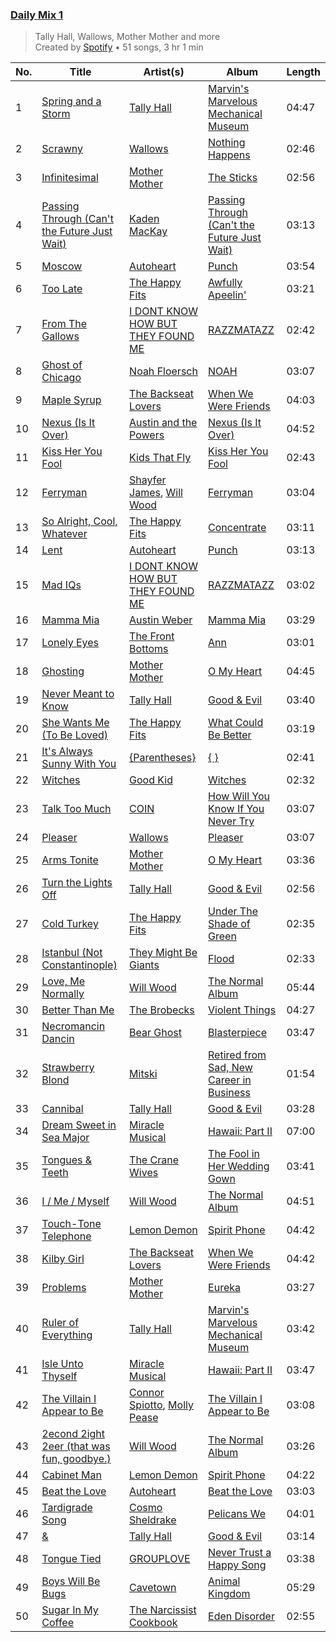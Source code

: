 ### [Daily Mix 1](https://open.spotify.com/playlist/37i9dQZF1E39Gzb56luQni)

> Tally Hall, Wallows, Mother Mother and more<br>
> Created by [Spotify](https://open.spotify.com/user/spotify) • 51 songs, 3 hr 1 min

| No. | Title | Artist(s) | Album | Length |
|---|---|---|---|---|
| 1 | [Spring and a Storm](https://open.spotify.com/track/7i6pxHwCREvogBRpGyMzFX) | [Tally Hall](https://open.spotify.com/artist/7lqaPghwYv2mE9baz5XQmL) | [Marvin's Marvelous Mechanical Museum](https://open.spotify.com/album/2TN3NIEBmAOGWmvP96DFs5) | 04:47 |
| 2 | [Scrawny](https://open.spotify.com/track/1pNUmVxDiE8t6P1XxcZAv8) | [Wallows](https://open.spotify.com/artist/0NIPkIjTV8mB795yEIiPYL) | [Nothing Happens](https://open.spotify.com/album/7eed9MBclFPjjjvotfR2e9) | 02:46 |
| 3 | [Infinitesimal](https://open.spotify.com/track/4INlfWglM5I1CiNRpR8Krd) | [Mother Mother](https://open.spotify.com/artist/0e86yPdC41PGRkLp2Q1Bph) | [The Sticks](https://open.spotify.com/album/11uxxaV9tzojjq1UCd23w6) | 02:56 |
| 4 | [Passing Through (Can't the Future Just Wait)](https://open.spotify.com/track/2lXqwlG8za1sWKgHRwEiEC) | [Kaden MacKay](https://open.spotify.com/artist/3pvdhTDfKYnjDZ0R41qY3x) | [Passing Through (Can't the Future Just Wait)](https://open.spotify.com/album/6mTcEL6EVR3bN1WO6obNz2) | 03:13 |
| 5 | [Moscow](https://open.spotify.com/track/08ktrT7H50FKAGSE9DQtX5) | [Autoheart](https://open.spotify.com/artist/5Lm1CMoa8VOCBCLZesAcvc) | [Punch](https://open.spotify.com/album/5ghZK3FUJXhNJR5Haf6koU) | 03:54 |
| 6 | [Too Late](https://open.spotify.com/track/1dSxgR97icbbeB6Q01VJk4) | [The Happy Fits](https://open.spotify.com/artist/73rPcaYEhBd0UuVZBqqyQJ) | [Awfully Apeelin'](https://open.spotify.com/album/5Ytl4luzTdstrEpZdlMCSk) | 03:21 |
| 7 | [From The Gallows](https://open.spotify.com/track/2n6Q4EEnQGhqikpO8bNAtD) | [I DONT KNOW HOW BUT THEY FOUND ME](https://open.spotify.com/artist/0Raaw7kr1Vzat4ZvHzjsJR) | [RAZZMATAZZ](https://open.spotify.com/album/7q8hYYZgsIQCXibLzwiPll) | 02:42 |
| 8 | [Ghost of Chicago](https://open.spotify.com/track/1p67QqNBGvikWt0CZmkpDu) | [Noah Floersch](https://open.spotify.com/artist/6fU24B4K9kWmFt5WTwwsLF) | [NOAH](https://open.spotify.com/album/4BIysF8o9wr5FArNPzak2t) | 03:07 |
| 9 | [Maple Syrup](https://open.spotify.com/track/4MXE6VCvTsQitHWrAxj7Kg) | [The Backseat Lovers](https://open.spotify.com/artist/6p2HnfM955TI1bX34dkLnI) | [When We Were Friends](https://open.spotify.com/album/3TSMSh5dai7WEnEGOoMXBZ) | 04:03 |
| 10 | [Nexus (Is It Over)](https://open.spotify.com/track/4iUCMluJ10iYvl4SZVl2Sx) | [Austin and the Powers](https://open.spotify.com/artist/4iBJ0PMcMCVEcVkYiOpIEC) | [Nexus (Is It Over)](https://open.spotify.com/album/5m9ranB9XySdeWXQxaEEAM) | 04:52 |
| 11 | [Kiss Her You Fool](https://open.spotify.com/track/6aBh6vT0UV14DneyyNorR2) | [Kids That Fly](https://open.spotify.com/artist/1qChcfwij4nN6hsCLTKBJX) | [Kiss Her You Fool](https://open.spotify.com/album/5jRYuoqIFmARsD6KV3xEAd) | 02:43 |
| 12 | [Ferryman](https://open.spotify.com/track/492qQwagrn1noBTHRYKsvJ) | [Shayfer James](https://open.spotify.com/artist/0PftqT3Gvj1IszkeRLHK9G), [Will Wood](https://open.spotify.com/artist/1VQ8riQ31zVHtlxiCC9EZE) | [Ferryman](https://open.spotify.com/album/1dDe20iAvQfwOMbvLfXetm) | 03:04 |
| 13 | [So Alright, Cool, Whatever](https://open.spotify.com/track/5NxC33tgrysAEqc62yukdT) | [The Happy Fits](https://open.spotify.com/artist/73rPcaYEhBd0UuVZBqqyQJ) | [Concentrate](https://open.spotify.com/album/5UCnciztNUwwv3dMBHzWX7) | 03:11 |
| 14 | [Lent](https://open.spotify.com/track/3eonvnYEnoZHwmfTQrGf0q) | [Autoheart](https://open.spotify.com/artist/5Lm1CMoa8VOCBCLZesAcvc) | [Punch](https://open.spotify.com/album/5ghZK3FUJXhNJR5Haf6koU) | 03:13 |
| 15 | [Mad IQs](https://open.spotify.com/track/4dTM35eH5nmPRZcQ2ltlKr) | [I DONT KNOW HOW BUT THEY FOUND ME](https://open.spotify.com/artist/0Raaw7kr1Vzat4ZvHzjsJR) | [RAZZMATAZZ](https://open.spotify.com/album/7q8hYYZgsIQCXibLzwiPll) | 03:02 |
| 16 | [Mamma Mia](https://open.spotify.com/track/3gYGURA3OEFy20ahTaTixi) | [Austin Weber](https://open.spotify.com/artist/05bnFEwruBiBgJH8uW4vo6) | [Mamma Mia](https://open.spotify.com/album/6uWCHFZx18nFgIOxTpkPdA) | 03:29 |
| 17 | [Lonely Eyes](https://open.spotify.com/track/6xV8Ko71oo0RPQFrL2ZpUf) | [The Front Bottoms](https://open.spotify.com/artist/5ictveRyhWRs8Gt8Dvt1hS) | [Ann](https://open.spotify.com/album/0mbnkoC2EGp2cqfKVU5ptI) | 03:01 |
| 18 | [Ghosting](https://open.spotify.com/track/0SyDN2bmZtpM5Kr0y1DE6G) | [Mother Mother](https://open.spotify.com/artist/0e86yPdC41PGRkLp2Q1Bph) | [O My Heart](https://open.spotify.com/album/41U6Qbx5KxhHYIuwlK3lXA) | 04:45 |
| 19 | [Never Meant to Know](https://open.spotify.com/track/3Z76wlnpAIUy8SEuBpsmi7) | [Tally Hall](https://open.spotify.com/artist/7lqaPghwYv2mE9baz5XQmL) | [Good & Evil](https://open.spotify.com/album/2Vq0Y8wgiZRYtZ1mQ7zOMG) | 03:40 |
| 20 | [She Wants Me (To Be Loved)](https://open.spotify.com/track/1yS9wpv8GW2c8tHC7P85JJ) | [The Happy Fits](https://open.spotify.com/artist/73rPcaYEhBd0UuVZBqqyQJ) | [What Could Be Better](https://open.spotify.com/album/4dsTxC7fUsAp3qjkf93QI1) | 03:19 |
| 21 | [It's Always Sunny With You](https://open.spotify.com/track/4pF42a0ckjj7S0g2U4twgI) | [{Parentheses}](https://open.spotify.com/artist/2M5FAo9wD9hyBf2aZEIIg6) | [{ }](https://open.spotify.com/album/6AlnWCxhtYkMF2gq30omFn) | 02:41 |
| 22 | [Witches](https://open.spotify.com/track/3FMax45mvWzLoKHFzgbI39) | [Good Kid](https://open.spotify.com/artist/38SKxCyfrmNWqWunb9wGHP) | [Witches](https://open.spotify.com/album/1K99wKox6kriQyCMJCAsfD) | 02:32 |
| 23 | [Talk Too Much](https://open.spotify.com/track/4djIFfof5TpbSGRZUpsTXq) | [COIN](https://open.spotify.com/artist/0ZxZlO7oWCSYMXhehpyMvE) | [How Will You Know If You Never Try](https://open.spotify.com/album/4TJUrdwbeKC9qcouPlBuLe) | 03:07 |
| 24 | [Pleaser](https://open.spotify.com/track/11zf7m4vw9Ze7cer9Nyhk1) | [Wallows](https://open.spotify.com/artist/0NIPkIjTV8mB795yEIiPYL) | [Pleaser](https://open.spotify.com/album/3XwLvPyeeyTjFKeBdtC978) | 03:07 |
| 25 | [Arms Tonite](https://open.spotify.com/track/5plW0IS6XNNFFvLCH15edI) | [Mother Mother](https://open.spotify.com/artist/0e86yPdC41PGRkLp2Q1Bph) | [O My Heart](https://open.spotify.com/album/41U6Qbx5KxhHYIuwlK3lXA) | 03:36 |
| 26 | [Turn the Lights Off](https://open.spotify.com/track/3xpdefOloYCBXd3UR6MVyM) | [Tally Hall](https://open.spotify.com/artist/7lqaPghwYv2mE9baz5XQmL) | [Good & Evil](https://open.spotify.com/album/2Vq0Y8wgiZRYtZ1mQ7zOMG) | 02:56 |
| 27 | [Cold Turkey](https://open.spotify.com/track/1S5EeXSOSqfrU2ItVbPZlv) | [The Happy Fits](https://open.spotify.com/artist/73rPcaYEhBd0UuVZBqqyQJ) | [Under The Shade of Green](https://open.spotify.com/album/7zDlksfOktU7vodm08KPsb) | 02:35 |
| 28 | [Istanbul (Not Constantinople)](https://open.spotify.com/track/63vL5oxWrlvaJ0ayNaQnbX) | [They Might Be Giants](https://open.spotify.com/artist/6zB02lwP6L6ZH32nggQiJT) | [Flood](https://open.spotify.com/album/7FwAtuhhWivxvK4aPgyyUD) | 02:33 |
| 29 | [Love, Me Normally](https://open.spotify.com/track/49StY6V4Cus0xM0GhieSrT) | [Will Wood](https://open.spotify.com/artist/1VQ8riQ31zVHtlxiCC9EZE) | [The Normal Album](https://open.spotify.com/album/3e4el0X3Rqx0Lms74bUrkJ) | 05:44 |
| 30 | [Better Than Me](https://open.spotify.com/track/2ACs0dJwkSsvNZvEbvFurK) | [The Brobecks](https://open.spotify.com/artist/29TCgxO6qzQx4O3pjUIMzn) | [Violent Things](https://open.spotify.com/album/1KLBdhphdiK82hYpAiw8DR) | 04:27 |
| 31 | [Necromancin Dancin](https://open.spotify.com/track/4VoSYq3aTp57jgrdNswzrd) | [Bear Ghost](https://open.spotify.com/artist/1N1JZ3SRv6PSzAsOEW2aZp) | [Blasterpiece](https://open.spotify.com/album/1QGh29u6gecFcSXOVloWEX) | 03:47 |
| 32 | [Strawberry Blond](https://open.spotify.com/track/1EO9dn7V0ufwPHJngZThO5) | [Mitski](https://open.spotify.com/artist/2uYWxilOVlUdk4oV9DvwqK) | [Retired from Sad, New Career in Business](https://open.spotify.com/album/7K4SuWzgUEweJScduBcC6f) | 01:54 |
| 33 | [Cannibal](https://open.spotify.com/track/3rM10JnYLTVRFBqzMe9Q6Q) | [Tally Hall](https://open.spotify.com/artist/7lqaPghwYv2mE9baz5XQmL) | [Good & Evil](https://open.spotify.com/album/2Vq0Y8wgiZRYtZ1mQ7zOMG) | 03:28 |
| 34 | [Dream Sweet in Sea Major](https://open.spotify.com/track/3RznzRnsl8mzP63l4AF2M7) | [Miracle Musical](https://open.spotify.com/artist/2FRXiAz5Uz78LLLSwEUhLt) | [Hawaii: Part II](https://open.spotify.com/album/1CbtBQqibzdxhmpiLD7vzN) | 07:00 |
| 35 | [Tongues & Teeth](https://open.spotify.com/track/0XSOLgNqtHZgEEaQyoQctR) | [The Crane Wives](https://open.spotify.com/artist/5U6leWxYKsuTkd4kXcF1a6) | [The Fool in Her Wedding Gown](https://open.spotify.com/album/7iMgsJgCYBxWtDXN6jFl36) | 03:41 |
| 36 | [I / Me / Myself](https://open.spotify.com/track/1lqj3wgPj8gHCdq46hUjvr) | [Will Wood](https://open.spotify.com/artist/1VQ8riQ31zVHtlxiCC9EZE) | [The Normal Album](https://open.spotify.com/album/3e4el0X3Rqx0Lms74bUrkJ) | 04:51 |
| 37 | [Touch-Tone Telephone](https://open.spotify.com/track/1tmRlF5pFo8G5OfJYUjWrR) | [Lemon Demon](https://open.spotify.com/artist/4llAOeA6kEF4ytaB2fsmcW) | [Spirit Phone](https://open.spotify.com/album/4ocal2JegUDVQdP6KN1roI) | 04:42 |
| 38 | [Kilby Girl](https://open.spotify.com/track/1170VohRSx6GwE6QDCHPPH) | [The Backseat Lovers](https://open.spotify.com/artist/6p2HnfM955TI1bX34dkLnI) | [When We Were Friends](https://open.spotify.com/album/3TSMSh5dai7WEnEGOoMXBZ) | 04:42 |
| 39 | [Problems](https://open.spotify.com/track/3nfUxdwIl0SjsSbRMhhxU1) | [Mother Mother](https://open.spotify.com/artist/0e86yPdC41PGRkLp2Q1Bph) | [Eureka](https://open.spotify.com/album/4iIRAbGe4JEFIHJF7QfUH9) | 03:27 |
| 40 | [Ruler of Everything](https://open.spotify.com/track/3vFZheR74pxUkzxqhXTZ2X) | [Tally Hall](https://open.spotify.com/artist/7lqaPghwYv2mE9baz5XQmL) | [Marvin's Marvelous Mechanical Museum](https://open.spotify.com/album/2TN3NIEBmAOGWmvP96DFs5) | 03:42 |
| 41 | [Isle Unto Thyself](https://open.spotify.com/track/19siCk4vlsMuzQmLTwi5yt) | [Miracle Musical](https://open.spotify.com/artist/2FRXiAz5Uz78LLLSwEUhLt) | [Hawaii: Part II](https://open.spotify.com/album/1CbtBQqibzdxhmpiLD7vzN) | 03:47 |
| 42 | [The Villain I Appear to Be](https://open.spotify.com/track/3CnUGF7phvydXWBJUBDDP6) | [Connor Spiotto](https://open.spotify.com/artist/62yK4L5PltHkFUuG3QuTs8), [Molly Pease](https://open.spotify.com/artist/7jiqJWRleOwUTIPaFYGk9Z) | [The Villain I Appear to Be](https://open.spotify.com/album/0xb7OTW1vik4FPbPbOsKfK) | 03:08 |
| 43 | [2econd 2ight 2eer (that was fun, goodbye.)](https://open.spotify.com/track/4jd13hFvWAZKZpomQleZ8L) | [Will Wood](https://open.spotify.com/artist/1VQ8riQ31zVHtlxiCC9EZE) | [The Normal Album](https://open.spotify.com/album/3e4el0X3Rqx0Lms74bUrkJ) | 03:26 |
| 44 | [Cabinet Man](https://open.spotify.com/track/0lrtYwuy37bJzsO2LHz2kj) | [Lemon Demon](https://open.spotify.com/artist/4llAOeA6kEF4ytaB2fsmcW) | [Spirit Phone](https://open.spotify.com/album/4ocal2JegUDVQdP6KN1roI) | 04:22 |
| 45 | [Beat the Love](https://open.spotify.com/track/2q9vGPFrsINt27fujYGGcg) | [Autoheart](https://open.spotify.com/artist/5Lm1CMoa8VOCBCLZesAcvc) | [Beat the Love](https://open.spotify.com/album/1ai6uRyvWoMLRa3hN6nIyX) | 03:03 |
| 46 | [Tardigrade Song](https://open.spotify.com/track/2D4JEyTpwEDAbBcsxm7ozk) | [Cosmo Sheldrake](https://open.spotify.com/artist/6hV6oxGLeLFw17DGjIPkYD) | [Pelicans We](https://open.spotify.com/album/0JoR6QgOBiCx6QHxSuIoyQ) | 04:01 |
| 47 | [&](https://open.spotify.com/track/2vzbU9nlpIMYxlt0FucOHi) | [Tally Hall](https://open.spotify.com/artist/7lqaPghwYv2mE9baz5XQmL) | [Good & Evil](https://open.spotify.com/album/2Vq0Y8wgiZRYtZ1mQ7zOMG) | 03:14 |
| 48 | [Tongue Tied](https://open.spotify.com/track/0GO8y8jQk1PkHzS31d699N) | [GROUPLOVE](https://open.spotify.com/artist/3kVUvbeRdcrqQ3oHk5hPdx) | [Never Trust a Happy Song](https://open.spotify.com/album/3oylWMc9TTC6Nx4I6U3axc) | 03:38 |
| 49 | [Boys Will Be Bugs](https://open.spotify.com/track/6suYoN4gFkanqOBn5yRnJC) | [Cavetown](https://open.spotify.com/artist/2hR4h1Cao2ueuI7Cx9c7V8) | [Animal Kingdom](https://open.spotify.com/album/40MJoESOQ4BDr5Y6jY7cFa) | 05:29 |
| 50 | [Sugar In My Coffee](https://open.spotify.com/track/0AfJfGbkE0RpJXbwbqdAsZ) | [The Narcissist Cookbook](https://open.spotify.com/artist/39XOEoh22kWNy5vsEZbAuX) | [Eden Disorder](https://open.spotify.com/album/7FQvWQe6c5U8RzsnqLACbP) | 02:55 |
